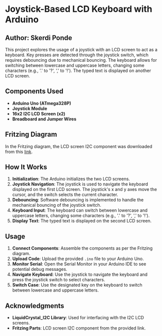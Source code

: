 # Joystick-Based LCD Keyboard with Arduino

## Author: Skerdi Ponde

This project explores the usage of a joystick with an LCD screen to act as a keyboard. Key presses are detected through the joystick switch, which requires debouncing due to mechanical bouncing. The keyboard allows for switching between lowercase and uppercase letters, changing some characters (e.g., '.' to '?', ',' to '!'). The typed text is displayed on another LCD screen.

## Components Used

- **Arduino Uno (ATmega328P)**
- **Joystick Module**
- **16x2 I2C LCD Screen (x2)**
- **Breadboard and Jumper Wires**

## Fritzing Diagram

In the Fritzing diagram, the LCD screen I2C component was downloaded from this [link](https://forum.fritzing.org/uploads/default/original/2X/7/70f90addd7883759e4a0d06a934946c2be8aa6c1.fzpz).

## How It Works

1. **Initialization**: The Arduino initializes the two LCD screens.
2. **Joystick Navigation**: The joystick is used to navigate the keyboard displayed on the first LCD screen. The joystick's x and y axes move the cursor, and the switch selects the current character.
3. **Debouncing**: Software debouncing is implemented to handle the mechanical bouncing of the joystick switch.
4. **Keyboard Input**: The keyboard can switch between lowercase and uppercase letters, changing some characters (e.g., '.' to '?', ',' to '!').
5. **Display Text**: The typed text is displayed on the second LCD screen.

## Usage

1. **Connect Components**: Assemble the components as per the Fritzing diagram.
2. **Upload Code**: Upload the provided `.ino` file to your Arduino Uno.
3. **Monitor Serial**: Open the Serial Monitor in your Arduino IDE to see potential debug messages.
4. **Navigate Keyboard**: Use the joystick to navigate the keyboard and press the joystick switch to select characters.
5. **Switch Case**: Use the designated key on the keyboard to switch between lowercase and uppercase letters.

## Acknowledgments

- **LiquidCrystal_I2C Library**: Used for interfacing with the I2C LCD screens.
- **Fritzing Parts**: LCD screen I2C component from the provided link.
